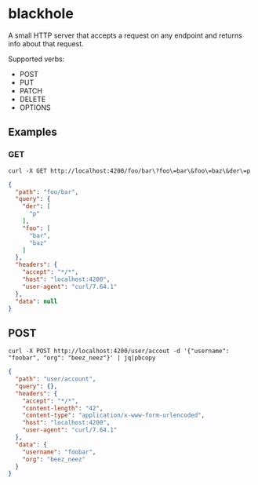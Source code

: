 # blackhole

A small HTTP server that accepts a request on any endpoint and returns info about that
request.

Supported verbs:

- POST
- PUT
- PATCH
- DELETE
- OPTIONS

## Examples

### GET

```shell
curl -X GET http://localhost:4200/foo/bar\?foo\=bar\&foo\=baz\&der\=p
```

```json
{
  "path": "foo/bar",
  "query": {
    "der": [
      "p"
    ],
    "foo": [
      "bar",
      "baz"
    ]
  },
  "headers": {
    "accept": "*/*",
    "host": "localhost:4200",
    "user-agent": "curl/7.64.1"
  },
  "data": null
}
```

## POST

```shell
curl -X POST http://localhost:4200/user/accout -d '{"username": "foobar", "org": "beez_neez"}' | jq|pbcopy
```

```json
{
  "path": "user/account",
  "query": {},
  "headers": {
    "accept": "*/*",
    "content-length": "42",
    "content-type": "application/x-www-form-urlencoded",
    "host": "localhost:4200",
    "user-agent": "curl/7.64.1"
  },
  "data": {
    "username": "foobar",
    "org": "beez_neez"
  }
}
```
